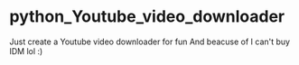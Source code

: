 # python_Youtube_video_downloader
Just create a Youtube video downloader for fun
And beacuse of I can't buy IDM lol :)
